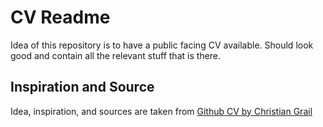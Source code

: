# CV Readme

Idea of this repository is to have a public facing CV available. Should look good and contain all the relevant stuff that is there.

## Inspiration and Source

Idea, inspiration, and sources are taken from [Github CV by Christian Grail](https://github.com/cgrail/cv)